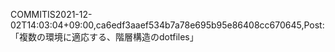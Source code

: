 COMMITIS2021-12-02T14:03:04+09:00,ca6edf3aaef534b7a78e695b95e86408cc670645,Post:「複数の環境に適応する、階層構造のdotfiles」
